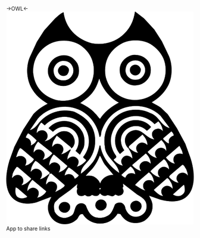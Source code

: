 ->OWL<-
![ScreenShot](https://github.com/dokoto/owl/blob/master/Documents/logo.png)
App to share links
